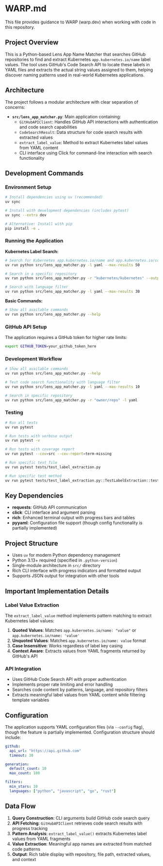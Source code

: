 # WARP.md

This file provides guidance to WARP (warp.dev) when working with code in this repository.

## Project Overview

This is a Python-based Lens App Name Matcher that searches GitHub repositories to find and extract Kubernetes `app.kubernetes.io/name` label values. The tool uses GitHub's Code Search API to locate these labels in YAML files and extracts the actual string values assigned to them, helping discover naming patterns used in real-world Kubernetes applications.

## Architecture

The project follows a modular architecture with clear separation of concerns:

- **`src/lens_app_matcher.py`**: Main application containing:
  - `GitHubAPIClient`: Handles GitHub API interactions with authentication and code search capabilities
  - `CodeSearchResult`: Data structure for code search results with extracted values
  - `extract_label_value`: Method to extract Kubernetes label values from YAML content
  - CLI interface using Click for command-line interaction with search functionality

## Development Commands

### Environment Setup
```bash
# Install dependencies using uv (recommended)
uv sync

# Install with development dependencies (includes pytest)
uv sync --extra dev

# Alternative: Install with pip
pip install -e .
```

### Running the Application

**Kubernetes Label Search:**
```bash
# Search for Kubernetes app.kubernetes.io/name and app.kubernetes.io/component labels
uv run python src/lens_app_matcher.py -l yaml --max-results 50

# Search in a specific repository
uv run python src/lens_app_matcher.py -r "kubernetes/kubernetes" --output k8s_labels.json

# Search with language filter
uv run python src/lens_app_matcher.py -l yaml --max-results 30
```

**Basic Commands:**
```bash
# Show all available commands
uv run python src/lens_app_matcher.py --help
```

### GitHub API Setup
The application requires a GitHub token for higher rate limits:
```bash
export GITHUB_TOKEN=your_github_token_here
```

### Development Workflow
```bash
# Show all available commands
uv run python src/lens_app_matcher.py --help

# Test code search functionality with language filter
uv run python src/lens_app_matcher.py -l yaml --max-results 10

# Search in specific repository
uv run python src/lens_app_matcher.py -r "owner/repo" -l yaml
```

### Testing
```bash
# Run all tests
uv run pytest

# Run tests with verbose output
uv run pytest -v

# Run tests with coverage report
uv run pytest --cov=src --cov-report=term-missing

# Run specific test file
uv run pytest tests/test_label_extraction.py

# Run specific test method
uv run pytest tests/test_label_extraction.py::TestLabelExtraction::test_extract_quoted_double_value
```

## Key Dependencies

- **requests**: GitHub API communication
- **click**: CLI interface and argument parsing
- **rich**: Enhanced terminal output with progress bars and tables
- **pyyaml**: Configuration file support (though config functionality is partially implemented)

## Project Structure

- Uses `uv` for modern Python dependency management
- Python 3.13+ required (specified in `.python-version`)
- Single-module architecture in `src/` directory
- Rich CLI interface with progress indicators and formatted output
- Supports JSON output for integration with other tools

## Important Implementation Details

### Label Value Extraction
The `extract_label_value` method implements pattern matching to extract Kubernetes label values:
1. **Quoted Values**: Matches `app.kubernetes.io/name: "value"` or `app.kubernetes.io/name: 'value'`
2. **Unquoted Values**: Matches `app.kubernetes.io/name: value` format
3. **Case Insensitive**: Works regardless of label key casing
4. **Context Aware**: Extracts values from YAML fragments returned by GitHub's API

### API Integration
- Uses GitHub Code Search API with proper authentication
- Implements proper rate limiting and error handling
- Searches code content by patterns, language, and repository filters
- Extracts meaningful label values from YAML content while filtering template variables

## Configuration

The application supports YAML configuration files (via `--config` flag), though the feature is partially implemented. Configuration structure should include:
```yaml
github:
  api_url: "https://api.github.com"
  timeout: 30

generation:
  default_count: 10
  max_count: 100

filters:
  min_stars: 10
  languages: ["python", "javascript", "go", "rust"]
```

## Data Flow

1. **Query Construction**: CLI arguments build GitHub code search query
2. **API Fetching**: `GitHubAPIClient` retrieves code search results with progress tracking
3. **Pattern Analysis**: `extract_label_value()` extracts Kubernetes label values from YAML fragments
4. **Value Extraction**: Meaningful app names are extracted from matched code patterns
5. **Output**: Rich table display with repository, file path, extracted values, and context
